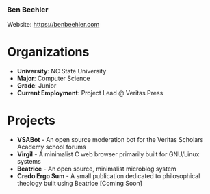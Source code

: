 ### Ben Beehler 

Website: https://benbeehler.com

# Organizations
- **University**: NC State University
- **Major**: Computer Science
- **Grade**: Junior
- **Current Employment**: Project Lead @ Veritas Press

# Projects
- **VSABot** - An open source moderation bot for the Veritas Scholars Academy school forums
- **Virgil** - A minimalist C web browser primarily built for GNU/Linux systems
- **Beatrice** - An open source, minimalist microblog system
- **Credo Ergo Sum** - A small publication dedicated to philosophical theology built using Beatrice [Coming Soon]

